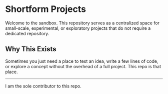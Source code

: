 # Shortform Projects

Welcome to the sandbox. This repository serves as a centralized space for small-scale, experimental, or exploratory projects that do not require a dedicated repository.


## Why This Exists

Sometimes you just need a place to test an idea, write a few lines of code, or explore a concept without the overhead of a full project. This repo is that place.

-------------------------------------------------------------------------------------------------------------------------------
I am the sole contributor to this repo.
